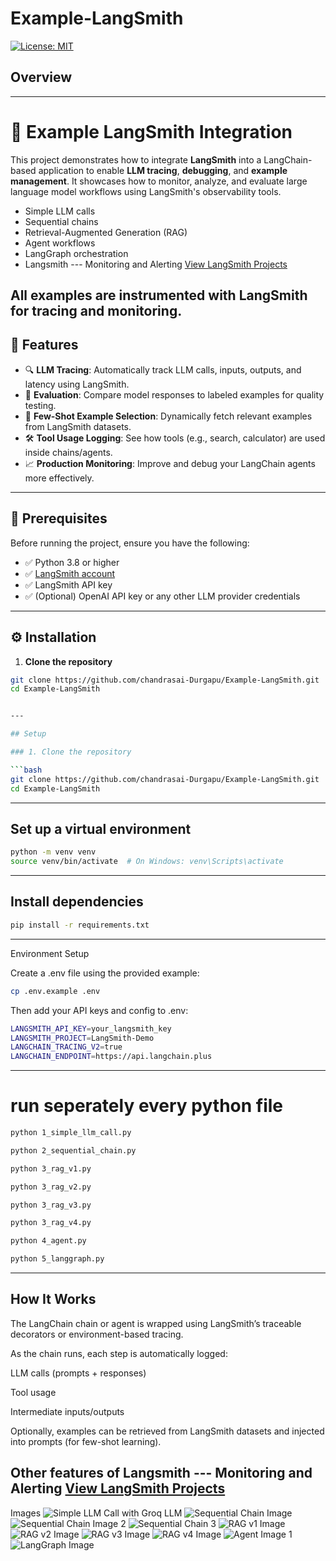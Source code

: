 # Example-LangSmith


[![License: MIT](https://img.shields.io/badge/License-MIT-yellow.svg)](LICENSE)

## Overview



---
# 🧪 Example LangSmith Integration

This project demonstrates how to integrate **LangSmith** into a LangChain-based application to enable **LLM tracing**, **debugging**, and **example management**. It showcases how to monitor, analyze, and evaluate large language model workflows using LangSmith's observability tools.

- Simple LLM calls  
- Sequential chains  
- Retrieval-Augmented Generation (RAG)  
- Agent workflows  
- LangGraph orchestration
- Langsmith --- Monitoring and Alerting
[View LangSmith Projects](https://smith.langchain.com/o/b19e13a8-e01b-4367-8e67-7c4ae54a2821/projects)

All examples are instrumented with LangSmith for tracing and monitoring.
---

## 🚀 Features

- 🔍 **LLM Tracing**: Automatically track LLM calls, inputs, outputs, and latency using LangSmith.
- 🧪 **Evaluation**: Compare model responses to labeled examples for quality testing.
- 🧠 **Few-Shot Example Selection**: Dynamically fetch relevant examples from LangSmith datasets.
- 🛠️ **Tool Usage Logging**: See how tools (e.g., search, calculator) are used inside chains/agents.
- 📈 **Production Monitoring**: Improve and debug your LangChain agents more effectively.

---

## 🧰 Prerequisites

Before running the project, ensure you have the following:

- ✅ Python 3.8 or higher
- ✅ [LangSmith account](https://www.langchain.com/langsmith)
- ✅ LangSmith API key
- ✅ (Optional) OpenAI API key or any other LLM provider credentials

---

## ⚙️ Installation

1. **Clone the repository**

```bash
git clone https://github.com/chandrasai-Durgapu/Example-LangSmith.git
cd Example-LangSmith


---

## Setup

### 1. Clone the repository

```bash
git clone https://github.com/chandrasai-Durgapu/Example-LangSmith.git
cd Example-LangSmith
```
---
## Set up a virtual environment
```bash
python -m venv venv
source venv/bin/activate  # On Windows: venv\Scripts\activate
```

---
## Install dependencies
```bash
pip install -r requirements.txt
```
---
Environment Setup

Create a .env file using the provided example:
```bash
cp .env.example .env
```
Then add your API keys and config to .env:
```bash
LANGSMITH_API_KEY=your_langsmith_key
LANGSMITH_PROJECT=LangSmith-Demo
LANGCHAIN_TRACING_V2=true
LANGCHAIN_ENDPOINT=https://api.langchain.plus

```
---
# run seperately every python file
```bash
python 1_simple_llm_call.py
```
```bash
python 2_sequential_chain.py
```
```bash
python 3_rag_v1.py
```
```bash
python 3_rag_v2.py
```
```bash
python 3_rag_v3.py
```
```bash
python 3_rag_v4.py
```
```bash
python 4_agent.py
```
```bash
python 5_langgraph.py
```
---
## How It Works

The LangChain chain or agent is wrapped using LangSmith’s traceable decorators or environment-based tracing.

As the chain runs, each step is automatically logged:

LLM calls (prompts + responses)

Tool usage

Intermediate inputs/outputs

Optionally, examples can be retrieved from LangSmith datasets and injected into prompts (for few-shot learning).
 
Other features of Langsmith --- Monitoring and Alerting
[View LangSmith Projects](https://smith.langchain.com/o/b19e13a8-e01b-4367-8e67-7c4ae54a2821/projects)
---
Images
![Simple LLM Call with Groq LLM](https://raw.githubusercontent.com/chandrasai-Durgapu/Example-LangSmith/main/assets/1-simple-llm-call(groq-llm).PNG)
![Sequential Chain Image](https://raw.githubusercontent.com/chandrasai-Durgapu/Example-LangSmith/main/assets/2-sequential-chain-image.PNG)
![Sequential Chain Image 2](https://raw.githubusercontent.com/chandrasai-Durgapu/Example-LangSmith/main/assets/2-sequential-chain-image_2.PNG)
![Sequential Chain 3](https://raw.githubusercontent.com/chandrasai-Durgapu/Example-LangSmith/main/assets/2-sequential-chain-image_3.PNG)
![RAG v1 Image](https://raw.githubusercontent.com/chandrasai-Durgapu/Example-LangSmith/main/assets/3-rag_v1-image.PNG)
![RAG v2 Image](https://raw.githubusercontent.com/chandrasai-Durgapu/Example-LangSmith/main/assets/3-rag_v2-image.PNG)
![RAG v3 Image](https://raw.githubusercontent.com/chandrasai-Durgapu/Example-LangSmith/main/assets/3-rag_v3-image.PNG)
![RAG v4 Image](https://raw.githubusercontent.com/chandrasai-Durgapu/Example-LangSmith/main/assets/3-rag_v4-image.PNG)
![Agent Image 1](https://raw.githubusercontent.com/chandrasai-Durgapu/Example-LangSmith/main/assets/4_agent-image-1.PNG)
![LangGraph Image](https://raw.githubusercontent.com/chandrasai-Durgapu/Example-LangSmith/main/assets/5_langgraph-image.PNG)


